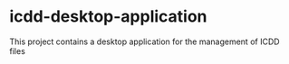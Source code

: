 # icdd-desktop-application

This project contains a desktop application for the management of ICDD files